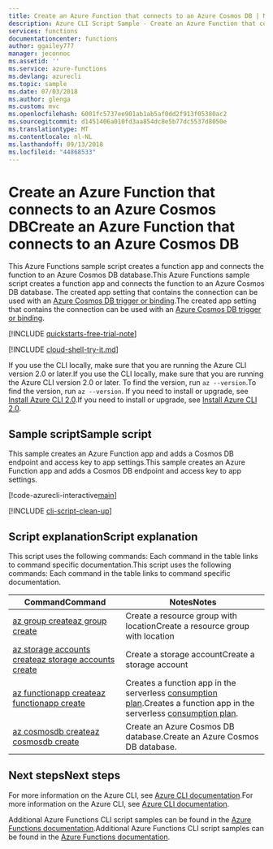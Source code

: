 ```yaml
---
title: Create an Azure Function that connects to an Azure Cosmos DB | Microsoft Docs
description: Azure CLI Script Sample - Create an Azure Function that connects to an Azure Cosmos DB
services: functions
documentationcenter: functions
author: ggailey777
manager: jeconnoc
ms.assetid: ''
ms.service: azure-functions
ms.devlang: azurecli
ms.topic: sample
ms.date: 07/03/2018
ms.author: glenga
ms.custom: mvc
ms.openlocfilehash: 6001fc5737ee901ab1ab5af0dd2f913f05380ac2
ms.sourcegitcommit: d1451406a010fd3aa854dc8e5b77dc5537d8050e
ms.translationtype: MT
ms.contentlocale: nl-NL
ms.lasthandoff: 09/13/2018
ms.locfileid: "44868533"
---
```

# <a name="create-an-azure-function-that-connects-to-an-azure-cosmos-db"></a><span data-ttu-id="7be76-103">Create an Azure Function that connects to an Azure Cosmos DB</span><span class="sxs-lookup"><span data-stu-id="7be76-103">Create an Azure Function that connects to an Azure Cosmos DB</span></span>

<span data-ttu-id="7be76-104">This Azure Functions sample script creates a function app and connects the function to an Azure Cosmos DB database.</span><span class="sxs-lookup"><span data-stu-id="7be76-104">This Azure Functions sample script creates a function app and connects the function to an Azure Cosmos DB database.</span></span> <span data-ttu-id="7be76-105">The created app setting that contains the connection can be used with an [Azure Cosmos DB trigger or binding](..\functions-bindings-cosmosdb.md).</span><span class="sxs-lookup"><span data-stu-id="7be76-105">The created app setting that contains the connection can be used with an [Azure Cosmos DB trigger or binding](..\functions-bindings-cosmosdb.md).</span></span>

[!INCLUDE [quickstarts-free-trial-note](../../../includes/quickstarts-free-trial-note.md)]

[!INCLUDE [cloud-shell-try-it.md](../../../includes/cloud-shell-try-it.md)]

<span data-ttu-id="7be76-106">If you use the CLI locally, make sure that you are running the Azure CLI version 2.0 or later.</span><span class="sxs-lookup"><span data-stu-id="7be76-106">If you use the CLI locally, make sure that you are running the Azure CLI version 2.0 or later.</span></span> <span data-ttu-id="7be76-107">To find the version, run `az --version`.</span><span class="sxs-lookup"><span data-stu-id="7be76-107">To find the version, run `az --version`.</span></span> <span data-ttu-id="7be76-108">If you need to install or upgrade, see [Install Azure CLI 2.0](/cli/azure/install-azure-cli).</span><span class="sxs-lookup"><span data-stu-id="7be76-108">If you need to install or upgrade, see [Install Azure CLI 2.0](/cli/azure/install-azure-cli).</span></span> 

## <a name="sample-script"></a><span data-ttu-id="7be76-109">Sample script</span><span class="sxs-lookup"><span data-stu-id="7be76-109">Sample script</span></span>

<span data-ttu-id="7be76-110">This sample creates an Azure Function app and adds a Cosmos DB endpoint and access key to app settings.</span><span class="sxs-lookup"><span data-stu-id="7be76-110">This sample creates an Azure Function app and adds a Cosmos DB endpoint and access key to app settings.</span></span>

[!code-azurecli-interactive[main](../../../cli_scripts/azure-functions/create-function-app-connect-to-cosmos-db/create-function-app-connect-to-cosmos-db.sh "Create an Azure Function that connects to an Azure Cosmos DB")]

[!INCLUDE [cli-script-clean-up](../../../includes/cli-script-clean-up.md)]

## <a name="script-explanation"></a><span data-ttu-id="7be76-111">Script explanation</span><span class="sxs-lookup"><span data-stu-id="7be76-111">Script explanation</span></span>

<span data-ttu-id="7be76-112">This script uses the following commands: Each command in the table links to command specific documentation.</span><span class="sxs-lookup"><span data-stu-id="7be76-112">This script uses the following commands: Each command in the table links to command specific documentation.</span></span>

| <span data-ttu-id="7be76-113">Command</span><span class="sxs-lookup"><span data-stu-id="7be76-113">Command</span></span> | <span data-ttu-id="7be76-114">Notes</span><span class="sxs-lookup"><span data-stu-id="7be76-114">Notes</span></span> |
|---|---|
| [<span data-ttu-id="7be76-115">az group create</span><span class="sxs-lookup"><span data-stu-id="7be76-115">az group create</span></span>](https://docs.microsoft.com/cli/azure/group#az-group-create) | <span data-ttu-id="7be76-116">Create a resource group with location</span><span class="sxs-lookup"><span data-stu-id="7be76-116">Create a resource group with location</span></span> |
| [<span data-ttu-id="7be76-117">az storage accounts create</span><span class="sxs-lookup"><span data-stu-id="7be76-117">az storage accounts create</span></span>](https://docs.microsoft.com/cli/azure/storage/account#az-storage-account-create) | <span data-ttu-id="7be76-118">Create a storage account</span><span class="sxs-lookup"><span data-stu-id="7be76-118">Create a storage account</span></span> |
| [<span data-ttu-id="7be76-119">az functionapp create</span><span class="sxs-lookup"><span data-stu-id="7be76-119">az functionapp create</span></span>](https://docs.microsoft.com/cli/azure/functionapp#az-functionapp-create) | <span data-ttu-id="7be76-120">Creates a function app in the serverless [consumption plan](../functions-scale.md#consumption-plan).</span><span class="sxs-lookup"><span data-stu-id="7be76-120">Creates a function app in the serverless [consumption plan](../functions-scale.md#consumption-plan).</span></span> |
| [<span data-ttu-id="7be76-121">az cosmosdb create</span><span class="sxs-lookup"><span data-stu-id="7be76-121">az cosmosdb create</span></span>](https://docs.microsoft.com/cli/azure/cosmosdb#az-cosmosdb-create) | <span data-ttu-id="7be76-122">Create an Azure Cosmos DB database.</span><span class="sxs-lookup"><span data-stu-id="7be76-122">Create an Azure Cosmos DB database.</span></span> |

## <a name="next-steps"></a><span data-ttu-id="7be76-123">Next steps</span><span class="sxs-lookup"><span data-stu-id="7be76-123">Next steps</span></span>

<span data-ttu-id="7be76-124">For more information on the Azure CLI, see [Azure CLI documentation](https://docs.microsoft.com/cli/azure).</span><span class="sxs-lookup"><span data-stu-id="7be76-124">For more information on the Azure CLI, see [Azure CLI documentation](https://docs.microsoft.com/cli/azure).</span></span>

<span data-ttu-id="7be76-125">Additional Azure Functions CLI script samples can be found in the [Azure Functions documentation](../functions-cli-samples.md).</span><span class="sxs-lookup"><span data-stu-id="7be76-125">Additional Azure Functions CLI script samples can be found in the [Azure Functions documentation](../functions-cli-samples.md).</span></span>




